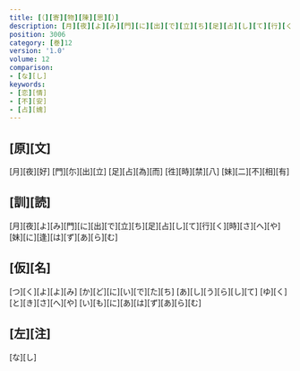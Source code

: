 ```yaml
---
title: [（][寄][物][陳][思][）]
description: [月][夜][よ][み][門][に][出][で][立][ち][足][占][し][て][行][く][時][さ][へ][や][妹][に][逢][は][ず][あ][ら][む]
position: 3006
category: [巻]12
version: '1.0'
volume: 12
comparison:
- [な][し]
keywords:
- [恋][情]
- [不][安]
- [占][媿]
---
```


## [原][文]

[月][夜][好] [門][尓][出][立] [足][占][為][而] [徃][時][禁][八] [妹][二][不][相][有]

## [訓][読]

[月][夜][よ][み][門][に][出][で][立][ち][足][占][し][て][行][く][時][さ][へ][や][妹][に][逢][は][ず][あ][ら][む]

## [仮][名]

[つ][く][よ][よ][み] [か][ど][に][い][で][た][ち] [あ][し][う][ら][し][て] [ゆ][く][と][き][さ][へ][や] [い][も][に][あ][は][ず][あ][ら][む]

## [左][注]

[な][し]

